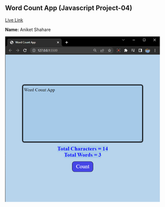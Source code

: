## Word Count App (Javascript Project-04)  
[Live Link](https://wordcountapp04.netlify.app/)

**Name:** Aniket Shahare

![image](/images/wordcountapp.png)
